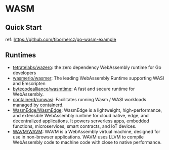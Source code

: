 # WASM

## Quick Start


ref: https://github.com/tiborhercz/go-wasm-example

## Runtimes

- [tetratelabs/wazero](https://github.com/tetratelabs/wazero): the zero dependency WebAssembly runtime for Go developers
- [wasmerio/wasmer](https://github.com/wasmerio/wasmer): The leading WebAssembly Runtime supporting WASI and Emscripten
- [bytecodealliance/wasmtime](https://github.com/bytecodealliance/wasmtime): A fast and secure runtime for WebAssembly.
- [containerd/runwasi](https://github.com/containerd/runwasi): Facilitates running Wasm / WASI workloads managed by containerd.
- [WasmEdge/WasmEdge](https://github.com/WasmEdge/WasmEdge): WasmEdge is a lightweight, high-performance, and extensible WebAssembly runtime for cloud native, edge, and decentralized applications. It powers serverless apps, embedded functions, microservices, smart contracts, and IoT devices.
- [WAVM/WAVM](https://github.com/WAVM/WAVM): WAVM is a WebAssembly virtual machine, designed for use in non-browser applications. WAVM uses LLVM to compile WebAssembly code to machine code with close to native performance.
